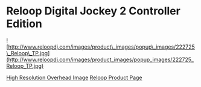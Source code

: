 # Reloop Digital Jockey 2 Controller Edition

![http://www.reloopdj.com/images/product\_images/popup\_images/222725\_Reloop\_TP.jpg](http://www.reloopdj.com/images/product_images/popup_images/222725_Reloop_TP.jpg)

[High Resolution Overhead
Image](http://www.reloopdj.com/media/products/222725_Reloop_TP.jpg)
[Reloop Product
Page](http://www.reloopdj.com/product_info.php/info/p473_Reloop-Digital-Jockey-2-Controller-Edition.html/XTCsid/c46a486d5d46002495921e6d929675ce)
